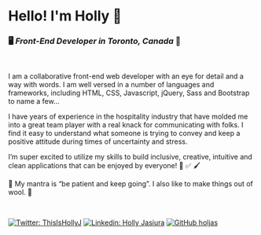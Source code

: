 <h1> Hello! I'm Holly 👋 </h1>

<h3>🖥️  <em>Front-End Developer in Toronto, Canada</em> 🍁</h3>
<br/>
<p>I am a collaborative front-end web developer with an eye for detail and a way with words. I am well versed in a number of languages and frameworks, including HTML, CSS, Javascript, jQuery, Sass and Bootstrap to name a few…</p>

<p>I have years of experience in the hospitality industry that have molded me into a great team player with a real knack for communicating with folks.  I find it easy to understand what someone is trying to convey and keep a positive attitude during times of uncertainty and stress. </p>

<p>I’m super excited to utilize my skills to build inclusive, creative, intuitive and clean applications that can be enjoyed by everyone! 🌈 ✅ 🖌️</p>

<p>🙏 My mantra is “be patient and keep going”. I also like to make things out of wool. 🧣</p>
<br/>

[![Twitter: ThisIsHollyJ](https://img.shields.io/twitter/follow/ThisIsHollyJ?style=social)](https://twitter.com/ThisIsHollyJ)
[![Linkedin: Holly Jasiura](https://img.shields.io/badge/-hollyjasiura-blue?style=flat-square&logo=Linkedin&logoColor=white&link=https://www.linkedin.com/in/hollyjasiura/)](https://www.linkedin.com/in/hollyjasiura/)
[![GitHub holjas](https://img.shields.io/github/followers/holjas?label=follow&style=social)](https://github.com/holjas)
